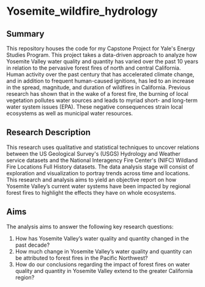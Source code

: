 # Yosemite_wildfire_hydrology

## Summary
This repository houses the code for my Capstone Project for Yale's Energy Studies Program. This 
project takes a data-driven approach to analyze how Yosemite Valley water quality and
quantity has varied over the past 10 years in relation to the pervasive forest fires of north and
central California. Human activity over the past century that has accelerated climate change, and
in addition to frequent human-caused ignitions, has led to an increase in the spread, magnitude,
and duration of wildfires in California. Previous research has shown that in the wake of a forest
fire, the burning of local vegetation pollutes water sources and leads to myriad short- and
long-term water system issues (EPA). These negative consequences strain local ecosystems as
well as municipal water resources.

## Research Description
This research uses qualitative and statistical techniques to uncover relations between the US
Geological Survey's (USGS) Hydrology and Weather service datasets and the National
Interagency Fire Center's (NIFC) Wildland Fire Locations Full History datasets. The data
analysis stage will consist of exploration and visualization to portray trends across time and
locations. This research and analysis aims to yield an objective report on how Yosemite Valley’s
current water systems have been impacted by regional forest fires to highlight the effects they
have on whole ecosystems.

## Aims
The analysis aims to answer the following key research questions:
1. How has Yosemite Valley’s water quality and quantity changed in the past decade?
2. How much change in Yosemite Valley’s water quality and quantity can be attributed to
forest fires in the Pacific Northwest?
3. How do our conclusions regarding the impact of forest fires on water quality and quantity
in Yosemite Valley extend to the greater California region?
